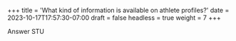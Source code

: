 +++
title = 'What kind of information is available on athlete profiles?'
date = 2023-10-17T17:57:30-07:00
draft = false
headless = true
weight = 7
+++

Answer STU

